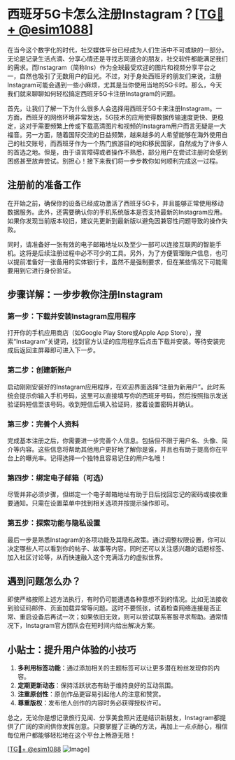 # 西班牙5G卡怎么注册Instagram？[[TG💪+ @esim1088](https://t.me/s/esim1088)]

在当今这个数字化的时代，社交媒体平台已经成为人们生活中不可或缺的一部分。无论是记录生活点滴、分享心情还是寻找志同道合的朋友，社交软件都能满足我们的需求。而Instagram（简称Ins）作为全球最受欢迎的图片和视频分享平台之一，自然也吸引了无数用户的目光。不过，对于身处西班牙的朋友们来说，注册Instagram可能会遇到一些小麻烦，尤其是当你使用当地的5G卡时。那么，今天我们就来聊聊如何轻松搞定西班牙5G卡注册Instagram的问题。

首先，让我们了解一下为什么很多人会选择用西班牙5G卡来注册Instagram。一方面，西班牙的网络环境非常发达，5G技术的应用使得数据传输速度更快、更稳定，这对于需要频繁上传或下载高清图片和视频的Instagram用户而言无疑是一大福音。另一方面，随着国际交流的日益频繁，越来越多的人希望能够在海外使用自己的社交账号，而西班牙作为一个热门旅游目的地和移民国家，自然成为了许多人的首选之地。但是，由于语言障碍或者操作不熟悉，部分用户在尝试注册时会感到困惑甚至放弃尝试。别担心！接下来我们将一步步教你如何顺利完成这一过程。

## 注册前的准备工作

在开始之前，确保你的设备已经成功激活了西班牙5G卡，并且能够正常使用移动数据服务。此外，还需要确认你的手机系统版本是否支持最新的Instagram应用。如果你发现当前版本较旧，建议先更新到最新版以避免因兼容性问题导致的操作失败。

同时，请准备好一张有效的电子邮箱地址以及至少一部可以连接互联网的智能手机。这将是后续注册过程中必不可少的工具。另外，为了方便管理账户信息，也可以提前准备好一张备用的实体银行卡，虽然不是强制要求，但在某些情况下可能需要用到它进行身份验证。

## 步骤详解：一步步教你注册Instagram

### 第一步：下载并安装Instagram应用程序
打开你的手机应用商店（如Google Play Store或Apple App Store），搜索“Instagram”关键词，找到官方认证的应用程序后点击下载并安装。等待安装完成后返回主屏幕即可进入下一步。

### 第二步：创建新账户
启动刚刚安装好的Instagram应用程序，在欢迎界面选择“注册为新用户”。此时系统会提示你输入手机号码，这里可以直接填写你的西班牙号码，然后按照指示发送验证码短信至该号码。收到短信后填入验证码，接着设置密码并确认。

### 第三步：完善个人资料
完成基本注册之后，你需要进一步完善个人信息。包括但不限于用户名、头像、简介等内容。这些信息将帮助其他用户更好地了解你是谁，并且也有助于提高你在平台上的曝光率。记得选择一个独特且容易记住的用户名哦！

### 第四步：绑定电子邮箱（可选）
尽管并非必须步骤，但绑定一个电子邮箱地址有助于日后找回忘记的密码或接收重要通知。只需在设置菜单中找到相关选项并按提示操作即可。

### 第五步：探索功能与隐私设置
最后一步是熟悉Instagram的各项功能及其隐私政策。通过调整权限设置，你可以决定哪些人可以看到你的帖子、故事等内容。同时还可以关注感兴趣的话题标签、加入社区讨论等，从而快速融入这个充满活力的虚拟世界。

## 遇到问题怎么办？

即使严格按照上述方法执行，有时仍可能遭遇各种意想不到的情况。比如无法接收到验证码邮件、页面加载异常等问题。这时不要慌张，试着检查网络连接是否正常、重启设备后再试一次；如果依旧无效，则可以尝试联系客服寻求帮助。通常情况下，Instagram官方团队会在短时间内给出解决方案。

## 小贴士：提升用户体验的小技巧

1. **多利用标签功能**：通过添加相关的主题标签可以让更多潜在粉丝发现你的内容。
2. **定期更新动态**：保持活跃状态有助于维持良好的互动氛围。
3. **注重原创性**：原创作品更容易引起他人的注意和赞赏。
4. **尊重版权**：发布他人创作的内容时务必获得授权许可。

总之，无论你是想记录旅行见闻、分享美食照片还是结识新朋友，Instagram都提供了广阔的空间供你发挥创意。只要掌握了正确的方法，再加上一点点耐心，相信每位用户都能够轻松地在这个平台上畅游无阻！

[[TG💪+ @esim1088](https://t.me/s/esim1088) ![Image](https://i.postimg.cc/4NQfJmqS/Snipaste-2025-05-13-00-14-12.png)]